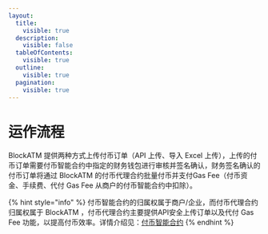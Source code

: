 ```yaml
---
layout:
  title:
    visible: true
  description:
    visible: false
  tableOfContents:
    visible: true
  outline:
    visible: true
  pagination:
    visible: true
---
```


# 运作流程

BlockATM 提供两种方式上传付币订单（API 上传、导入 Excel 上传），上传的付币订单需要付币智能合约中指定的财务钱包进行审核并签名确认，财务签名确认的付币订单将通过 BlockATM 的付币代理合约批量付币并支付Gas Fee（付币资金、手续费、代付 Gas Fee 从商户的付币智能合约中扣除）。

{% hint style="info" %}
付币智能合约的归属权属于商户/企业，而付币代理合约归属权属于 BlockATM ，付币代理合约主要提供API安全上传订单以及代付 Gas Fee 功能，以提高付币效率。详情介绍见：[付币智能合约](fu-bi-zhi-neng-he-yue.md)
{% endhint %}


